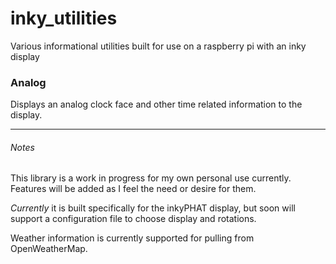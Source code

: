 # inky_utilities
Various informational utilities built for use on a raspberry pi with an inky display

### Analog
Displays an analog clock face and other time related information to the display.

-----

###### Notes
This library is a work in progress for my own personal use currently.
Features will be added as I feel the need or desire for them.

*Currently* it is built specifically for the inkyPHAT display, but soon will support a configuration file to choose display and rotations.

Weather information is currently supported for pulling from OpenWeatherMap.
